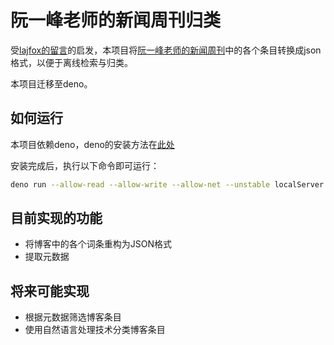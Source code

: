 # 阮一峰老师的新闻周刊归类
受[lajfox的留言](http://www.ruanyifeng.com/blog/2019/05/weekly-issue-55.html#comment-411176)的启发，本项目将[阮一峰老师的新闻周刊](https://github.com/ruanyf/weekly)中的各个条目转换成json格式，以便于离线检索与归类。

本项目迁移至deno。

## 如何运行

本项目依赖deno，deno的安装方法在[此处](https://github.com/denoland/deno-install)

安装完成后，执行以下命令即可运行：
```bash
deno run --allow-read --allow-write --allow-net --unstable localServer.js
```

## 目前实现的功能
- 将博客中的各个词条重构为JSON格式
- 提取元数据

## 将来可能实现
- 根据元数据筛选博客条目
- 使用自然语言处理技术分类博客条目
